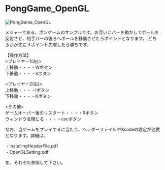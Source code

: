 # PongGame_OpenGL

![PongGame_OpenGL](https://user-images.githubusercontent.com/9584187/28249206-ebb02adc-6a8b-11e7-8e73-f7099fa5b919.png)

メジャーである、ポンゲームのサンプルです。お互いにバーを動かしてボールを反射させ、相手バーの後ろへボールを移動させたらポイントとなります。
どちらかが先に３ポイント先取したら勝ちです。

【操作方法】  
<プレイヤー1(左)>  
上移動・・・・Wボタン  
下移動・・・・Sボタン  

<プレイヤー2(右)>  
上移動・・・・Iボタン  
下移動・・・・Kボタン  

<その他>  
ゲームオーバー後のリスタート・・・・Rボタン  
ウィンドウを閉じる・・・・escボタン  

なお、当ゲームをプレイするに当たり、ヘッダーファイルやXcodeの設定が必要となります。詳細は、  

・InstallingHeaderFile.pdf  
・OpenGLSetting.pdf  

を、それぞれ参照して下さい。
